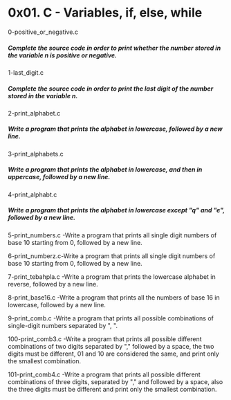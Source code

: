 # 0x01. C - Variables, if, else, while

0-positive_or_negative.c 
##### Complete the source code in order to print whether the number stored in the variable n is positive or negative.

1-last_digit.c
##### Complete the source code in order to print the last digit of the number stored in the variable n.

2-print_alphabet.c
##### Write a program that prints the alphabet in lowercase, followed by a new line.

3-print_alphabets.c
##### Write a program that prints the alphabet in lowercase, and then in uppercase, followed by a new line.

4-print_alphabt.c
##### Write a program that prints the alphabet in lowercase except "q" and "e", followed by a new line.

5-print_numbers.c -Write a program that prints all single digit numbers of base 10 starting from 0, followed by a new line.

6-print_numberz.c-Write a program that prints all single digit numbers of base 10 starting from 0, followed by a new line.

7-print_tebahpla.c -Write a program that prints the lowercase alphabet in reverse, followed by a new line.

8-print_base16.c -Write a program that prints all the numbers of base 16 in lowercase, followed by a new line. 

9-print_comb.c -Write a program that prints all possible combinations of single-digit numbers separated by ", ".

100-print_comb3.c -Write a program that prints all possible different combinations of two digits separated by "," followed by a space,
the two digits must be different, 01 and 10 are considered the same, and print only the smallest combination.

101-print_comb4.c -Write a program that prints all possible different combinations of three digits, separated by "," and
followed by a space, also the three digits must be different and print only the smallest combination.
```

